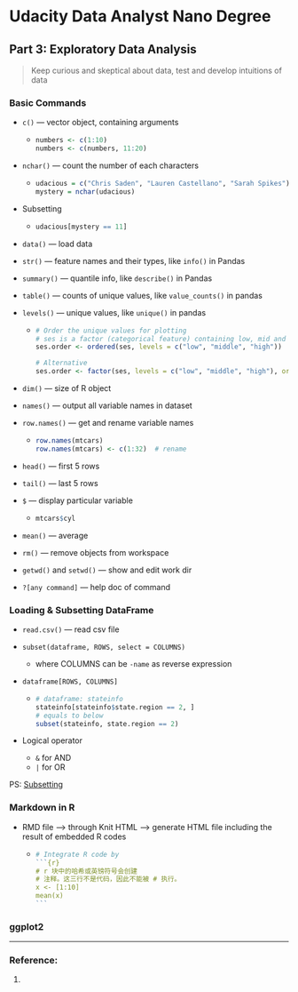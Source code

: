 # Udacity Data Analyst Nano Degree

## Part 3: Exploratory Data Analysis

> Keep curious and skeptical about data, test and develop intuitions of data

### Basic Commands

- `c()` — vector object, containing arguments

  - ```R
    numbers <- c(1:10)
    numbers <- c(numbers, 11:20)
    ```

- `nchar()` — count the number of each characters

  - ```R
    udacious = c("Chris Saden", "Lauren Castellano", "Sarah Spikes")
    mystery = nchar(udacious)
    ```

- Subsetting

  - ```R
    udacious[mystery == 11]
    ```

- `data()` — load data

- `str()` — feature names and their types, like `info()` in Pandas

- `summary()` — quantile info, like `describe()` in Pandas

- `table()` — counts of unique values, like `value_counts()` in pandas

- `levels()` — unique values, like `unique()` in pandas

  - ```R
    # Order the unique values for plotting
    # ses is a factor (categorical feature) containing low, mid and high
    ses.order <- ordered(ses, levels = c("low", "middle", "high"))
    
    # Alternative
    ses.order <- factor(ses, levels = c("low", "middle", "high"), ordered = T)
    ```

- `dim()` — size of R object

- `names()` — output all variable names in dataset

- `row.names()` — get and rename variable names

  - ```R
    row.names(mtcars)
    row.names(mtcars) <- c(1:32)  # rename
    ```

- `head()` — first 5 rows

- `tail()` — last 5 rows

- `$` — display particular variable

  - ```R
    mtcars$cyl
    ```

- `mean()` — average

- `rm()` — remove objects from workspace

- `getwd()` and `setwd()` — show and edit work dir

- `?[any command]` — help doc of command

### Loading & Subsetting DataFrame

- `read.csv()` — read csv file

- `subset(dataframe, ROWS, select = COLUMNS)` 

  - where COLUMNS can be `-name` as reverse expression 

- `dataframe[ROWS, COLUMNS]` 

  - ```R
    # dataframe: stateinfo
    stateinfo[stateinfo$state.region == 2, ]
    # equals to below
    subset(stateinfo, state.region == 2)
    ```

- Logical operator

  - `&` for AND
  - `|` for OR

PS: [Subsetting](https://www.statmethods.net/management/subset.html)

### Markdown in R

- RMD file —> through Knit HTML —> generate HTML file including the result of embedded R codes

  - ```R
    # Integrate R code by
    ​```{r}
    # r 块中的哈希或英镑符号会创建
    # 注释。这三行不是代码，因此不能被 # 执行。
    x <- [1:10]
    mean(x)
    ​```
    ```

### ggplot2



----

### Reference:

1. 